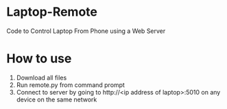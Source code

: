 # Laptop-Remote
 Code to Control Laptop From Phone using a Web Server

# How to use
1) Download all files
2) Run remote.py from command prompt
3) Connect to server by going to http://\<ip address of laptop\>:5010 on any device on the same network
